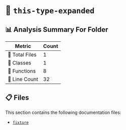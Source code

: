 # 📁 `this-type-expanded`

## 📊 Analysis Summary For Folder

| Metric | Count |
|--------|-------|
| 📁 Total Files | 1 |
| 🧱 Classes | 1 |
| 🔧 Functions | 8 |
| 🔢 Line Count | 32 |


## 📋 Files

This section contains the following documentation files:

- [`fixture`](./fixture.md)